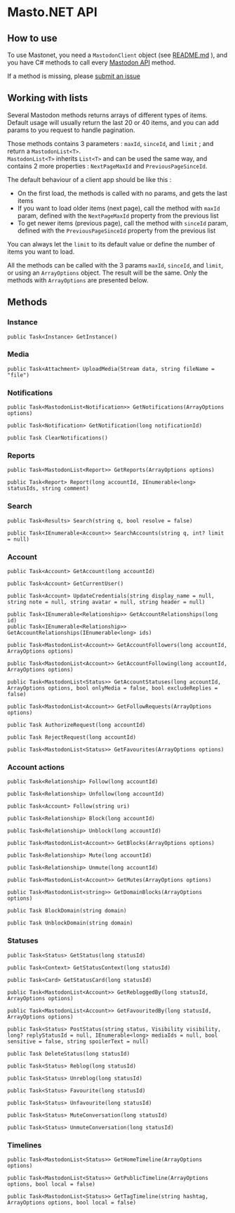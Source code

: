 # Masto.NET API 

## How to use

To use Mastonet, you need a `MastodonClient` object (see [README.md](https://github.com/glacasa/Mastonet/blob/master/README.md) ), and you have C# methods to call every [Mastodon API](https://github.com/tootsuite/documentation/blob/master/Using-the-API/API.md) method.

If a method is missing, please [submit an issue](https://github.com/glacasa/Mastonet/issues)

## Working with lists

Several Mastodon methods returns arrays of different types of items. Default usage will usually return the last 20 or 40 items, and you can add params to you request to handle pagination.

Those methods contains 3 parameters : `maxId`, `sinceId`, and `limit` ; and return a `MastodonList<T>`.  
`MastodonList<T>` inherits `List<T>` and can be used the same way, and contains 2 more properties : `NextPageMaxId` and `PreviousPageSinceId`.

The default behaviour of a client app should be like this :

- On the first load, the methods is called with no params, and gets the last items
- If you want to load older items (next page), call the method with `maxId` param, defined with the `NextPageMaxId` property from the previous list
- To get newer items (previous page), call the method with `sinceId` param, defined with the `PreviousPageSinceId` property from the previous list

You can always let the `limit` to its default value or define the number of items you want to load.

All the methods can be called with the 3 params `maxId`, `sinceId`, and `limit`, or using an `ArrayOptions` object. The result will be the same. Only the methods with `ArrayOptions` are presented below.

## Methods

### Instance

    public Task<Instance> GetInstance()

### Media

    public Task<Attachment> UploadMedia(Stream data, string fileName = "file")

### Notifications

    public Task<MastodonList<Notification>> GetNotifications(ArrayOptions options)

	public Task<Notification> GetNotification(long notificationId)

	public Task ClearNotifications()

### Reports

    public Task<MastodonList<Report>> GetReports(ArrayOptions options)

	public Task<Report> Report(long accountId, IEnumerable<long> statusIds, string comment)

### Search
 
    public Task<Results> Search(string q, bool resolve = false)

	public Task<IEnumerable<Account>> SearchAccounts(string q, int? limit = null)

### Account

    public Task<Account> GetAccount(long accountId)

	public Task<Account> GetCurrentUser()

	public Task<Account> UpdateCredentials(string display_name = null, string note = null, string avatar = null, string header = null)

	public Task<IEnumerable<Relationship>> GetAccountRelationships(long id)
	public Task<IEnumerable<Relationship>> GetAccountRelationships(IEnumerable<long> ids)

	public Task<MastodonList<Account>> GetAccountFollowers(long accountId, ArrayOptions options)

	public Task<MastodonList<Account>> GetAccountFollowing(long accountId, ArrayOptions options)

	public Task<MastodonList<Status>> GetAccountStatuses(long accountId, ArrayOptions options, bool onlyMedia = false, bool excludeReplies = false)

	public Task<MastodonList<Account>> GetFollowRequests(ArrayOptions options)

	public Task AuthorizeRequest(long accountId)

	public Task RejectRequest(long accountId)
	
	public Task<MastodonList<Status>> GetFavourites(ArrayOptions options)

### Account actions

    public Task<Relationship> Follow(long accountId)

	public Task<Relationship> Unfollow(long accountId)

	public Task<Account> Follow(string uri) 

	public Task<Relationship> Block(long accountId)

	public Task<Relationship> Unblock(long accountId)

	public Task<MastodonList<Account>> GetBlocks(ArrayOptions options)

	public Task<Relationship> Mute(long accountId)

	public Task<Relationship> Unmute(long accountId)

	public Task<MastodonList<Account>> GetMutes(ArrayOptions options)

	public Task<MastodonList<string>> GetDomainBlocks(ArrayOptions options)

	public Task BlockDomain(string domain)

	public Task UnblockDomain(string domain)

### Statuses

    public Task<Status> GetStatus(long statusId)

	public Task<Context> GetStatusContext(long statusId)

	public Task<Card> GetStatusCard(long statusId)

	public Task<MastodonList<Account>> GetRebloggedBy(long statusId, ArrayOptions options)

	public Task<MastodonList<Account>> GetFavouritedBy(long statusId, ArrayOptions options)

	public Task<Status> PostStatus(string status, Visibility visibility, long? replyStatusId = null, IEnumerable<long> mediaIds = null, bool sensitive = false, string spoilerText = null)

	public Task DeleteStatus(long statusId)

	public Task<Status> Reblog(long statusId)

	public Task<Status> Unreblog(long statusId)

	public Task<Status> Favourite(long statusId)

	public Task<Status> Unfavourite(long statusId)

	public Task<Status> MuteConversation(long statusId)

	public Task<Status> UnmuteConversation(long statusId)

### Timelines

	public Task<MastodonList<Status>> GetHomeTimeline(ArrayOptions options)

	public Task<MastodonList<Status>> GetPublicTimeline(ArrayOptions options, bool local = false)

	public Task<MastodonList<Status>> GetTagTimeline(string hashtag, ArrayOptions options, bool local = false)
